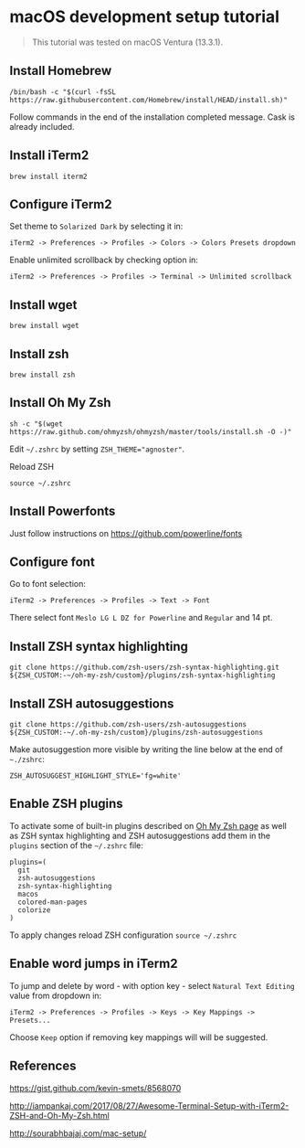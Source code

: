 # macOS development setup tutorial
> This tutorial was tested on macOS Ventura (13.3.1).

## Install Homebrew
```
/bin/bash -c "$(curl -fsSL https://raw.githubusercontent.com/Homebrew/install/HEAD/install.sh)"
```
Follow commands in the end of the installation completed message.
Cask is already included.

## Install iTerm2
```
brew install iterm2
```

## Configure iTerm2
Set theme to `Solarized Dark` by selecting it in:
```
iTerm2 -> Preferences -> Profiles -> Colors -> Colors Presets dropdown
```

Enable unlimited scrollback by checking option in:
```
iTerm2 -> Preferences -> Profiles -> Terminal -> Unlimited scrollback
```

## Install wget
```
brew install wget
```

## Install zsh
```
brew install zsh
```

## Install Oh My Zsh
```
sh -c "$(wget https://raw.github.com/ohmyzsh/ohmyzsh/master/tools/install.sh -O -)"
```
Edit `~/.zshrc` by setting `ZSH_THEME="agnoster"`.

Reload ZSH
```
source ~/.zshrc
```

## Install Powerfonts
Just follow instructions on <https://github.com/powerline/fonts>

## Configure font
Go to font selection:
```
iTerm2 -> Preferences -> Profiles -> Text -> Font
```
There select font `Meslo LG L DZ for Powerline` and `Regular` and 14 pt.

## Install ZSH syntax highlighting
```
git clone https://github.com/zsh-users/zsh-syntax-highlighting.git ${ZSH_CUSTOM:-~/oh-my-zsh/custom}/plugins/zsh-syntax-highlighting
```

## Install ZSH autosuggestions
```
git clone https://github.com/zsh-users/zsh-autosuggestions ${ZSH_CUSTOM:-~/.oh-my-zsh/custom}/plugins/zsh-autosuggestions
```
Make autosuggestion more visible by writing the line below at the end of `~./zshrc`:
```
ZSH_AUTOSUGGEST_HIGHLIGHT_STYLE='fg=white'
```

## Enable ZSH plugins
To activate some of built-in plugins described on [Oh My Zsh page](https://github.com/robbyrussell/oh-my-zsh/wiki/Plugins) as well as ZSH syntax highlighting and ZSH autosuggestions add
them in the `plugins` section of the `~/.zshrc` file:
```
plugins=(
  git
  zsh-autosuggestions
  zsh-syntax-highlighting
  macos
  colored-man-pages
  colorize
)
```

To apply changes reload ZSH configuration
`source ~/.zshrc`

## Enable word jumps in iTerm2
To jump and delete by word - with option key - select `Natural Text Editing` value
from dropdown in:
```
iTerm2 -> Preferences -> Profiles -> Keys -> Key Mappings -> Presets...
```
Choose `Keep` option if removing key mappings will will be suggested.

## References
<https://gist.github.com/kevin-smets/8568070>

<http://iampankaj.com/2017/08/27/Awesome-Terminal-Setup-with-iTerm2-ZSH-and-Oh-My-Zsh.html>

<http://sourabhbajaj.com/mac-setup/>
